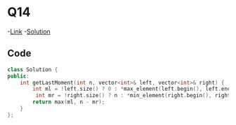 # Q14

-[Link](https://leetcode.com/problems/last-moment-before-all-ants-fall-out-of-a-plank/)
-[Solution](https://leetcode.com/problems/last-moment-before-all-ants-fall-out-of-a-plank/submissions/888308417/)

## Code
```cpp
class Solution {
public:
    int getLastMoment(int n, vector<int>& left, vector<int>& right) {
        int ml = !left.size() ? 0 : *max_element(left.begin(), left.end());
         int mr = !right.size() ? n : *min_element(right.begin(), right.end());
        return max(ml, n - mr);
    }
};
```